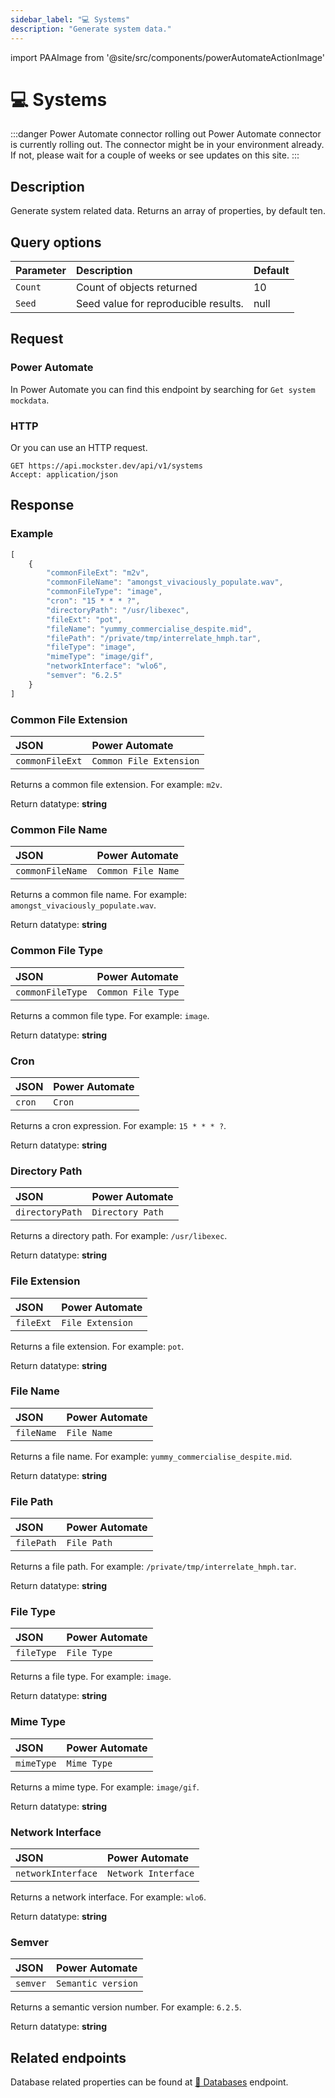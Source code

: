 ```yaml
---
sidebar_label: "💻 Systems"
description: "Generate system data."
---
```


import PAAImage from '@site/src/components/powerAutomateActionImage'

# 💻 Systems

:::danger Power Automate connector rolling out
Power Automate connector is currently rolling out. The connector might be in your environment already. If not, please wait for a couple of weeks or see updates on this site.
:::

## Description

Generate system related data. Returns an array of properties, by default ten.

## Query options

|Parameter|Description|Default|
|---------|:---------|---------|
|`Count`| Count of objects returned | 10 |
|`Seed` | Seed value for reproducible results. | null |

## Request

### Power Automate

In Power Automate you can find this endpoint by searching for `Get system mockdata`.

<PAAImage src="/img/systems-action.jpg" alt="Get system mockdata action" />

### HTTP

Or you can use an HTTP request.

```http title="HTTP"
GET https://api.mockster.dev/api/v1/systems
Accept: application/json  
```

## Response 

### Example 

```jsx title="JSON"
[
    {
        "commonFileExt": "m2v",
        "commonFileName": "amongst_vivaciously_populate.wav",
        "commonFileType": "image",
        "cron": "15 * * * ?",
        "directoryPath": "/usr/libexec",
        "fileExt": "pot",
        "fileName": "yummy_commercialise_despite.mid",
        "filePath": "/private/tmp/interrelate_hmph.tar",
        "fileType": "image",
        "mimeType": "image/gif",
        "networkInterface": "wlo6",
        "semver": "6.2.5"
    }
]
```

### Common File Extension

|JSON|Power Automate|
|:---------|:---------|
`commonFileExt`|`Common File Extension`

Returns a common file extension. For example: `m2v`.

Return datatype: **string**

### Common File Name

|JSON|Power Automate|
|:---------|:---------|
`commonFileName`|`Common File Name`

Returns a common file name. For example: `amongst_vivaciously_populate.wav`.

Return datatype: **string**

### Common File Type

|JSON|Power Automate|
|:---------|:---------|
`commonFileType`|`Common File Type`

Returns a common file type. For example: `image`.

Return datatype: **string**

### Cron

|JSON|Power Automate|
|:---------|:---------|
`cron`|`Cron`

Returns a cron expression. For example: `15 * * * ?`.

Return datatype: **string**

### Directory Path

|JSON|Power Automate|
|:---------|:---------|
`directoryPath`|`Directory Path`

Returns a directory path. For example: `/usr/libexec`.

Return datatype: **string**

### File Extension

|JSON|Power Automate|
|:---------|:---------|
`fileExt`|`File Extension`

Returns a file extension. For example: `pot`.

Return datatype: **string**

### File Name

|JSON|Power Automate|
|:---------|:---------|
`fileName`|`File Name`

Returns a file name. For example: `yummy_commercialise_despite.mid`.

Return datatype: **string**

### File Path

|JSON|Power Automate|
|:---------|:---------|
`filePath`|`File Path`

Returns a file path. For example: `/private/tmp/interrelate_hmph.tar`.

Return datatype: **string**

### File Type

|JSON|Power Automate|
|:---------|:---------|
`fileType`|`File Type`

Returns a file type. For example: `image`.

Return datatype: **string**

### Mime Type

|JSON|Power Automate|
|:---------|:---------|
`mimeType`|`Mime Type`

Returns a mime type. For example: `image/gif`.

Return datatype: **string**

### Network Interface

|JSON|Power Automate|
|:---------|:---------|
`networkInterface`|`Network Interface`

Returns a network interface. For example: `wlo6`.

Return datatype: **string**

### Semver

|JSON|Power Automate|
|:---------|:---------|
`semver`|`Semantic version`

Returns a semantic version number. For example: `6.2.5`.

Return datatype: **string**

## Related endpoints

Database related properties can be found at [💾 Databases](./databases) endpoint.